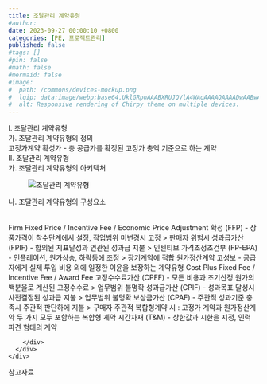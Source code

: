 ```yaml
---
title: 조달관리 계약유형
#author: 
date: 2023-09-27 00:00:10 +0800
categories: [PE, 프로젝트관리]
published: false
#tags: []
#pin: false
#math: false
#mermaid: false
#image:
#  path: /commons/devices-mockup.png
#  lqip: data:image/webp;base64,UklGRpoAAABXRUJQVlA4WAoAAAAQAAAADwAABwAAQUxQSDIAAAARL0AmbZurmr57yyIiqE8oiG0bejIYEQTgqiDA9vqnsUSI6H+oAERp2HZ65qP/VIAWAFZQOCBCAAAA8AEAnQEqEAAIAAVAfCWkAALp8sF8rgRgAP7o9FDvMCkMde9PK7euH5M1m6VWoDXf2FkP3BqV0ZYbO6NA/VFIAAAA
#  alt: Responsive rendering of Chirpy theme on multiple devices.
---
```


<div class="post-wrap">
  <div class="para">
    <div class="para-title">
      I. 조달관리 계약유형
    </div>
    <div class="para-cntnt">
      <div class="para">
        <div class="para-title">
          가. 조달관리 계약유형의 정의
        </div>
        <div class="para-cntnt">
            고정가계약 확성가 - 총 공급가를 확정된 고정가 총액 기준으로 하는 계약
        </div>
      </div>
    </div>
  </div>
  
  <div class="para">
    <div class="para-title">
      II. 조달관리 계약유형
    </div>
    <div class="para-cntnt">
      <div class="para">
        <div class="para-title">
          가. 조달관리 계약유형의 아키텍처
        </div>
        <div class="para-cntnt">
          <figure class="post-figure">
            <img src="/assets/img/posts/조달관리-계약유형.png" alt="조달관리 계약유형">
<!--            <figcaption>Source: Unveiling the Metaverse: Exploring Emerging Trends, Multifaceted Perspectives, and Future Challenges</figcaption>-->
          </figure>
        </div>
      </div>
      <div class="para">
        <div class="para-title">
          나. 조달관리 계약유형의 구성요소
        </div>
        <div class="para-cntnt">
          <table class="post-table">
          </table>
              Firm Fixed Price / Incentive Fee / Economic Price Adjustment
    확정 (FFP) - 상품가격이 착수단계에서 설정, 작업범위 미변경시 고정 &gt; 판매자 위험시
    성과급가산 (FPIF) - 합의된 지표달성과 연관된 성과급 지불 &gt; 인센티브
    가격조정조건부 (FP-EPA) - 인플레이션, 원가상승, 하락등에 조정 &gt; 장기계약에 적합
  원가정산계약 고성보 - 공급자에게 실제 투입 비용 외에 일정한 이윤을 보장하는 계약유형
    Cost Plus Fixed Fee / Incentive Fee / Award Fee
    고정수수료가산 (CPFF) - 모든 비용과 초기산정 원가의 백분율로 계산된 고정수수료 &gt; 업무범위 불명확
    성과급가산 (CPIF) - 성과목표 달성시 사전결정된 성과급 지불 &gt; 업무범위 불명확
    보상금가산 (CPAF) - 주관적 성과기준 충족시 주관적 판단하에 지불 &gt; 구매자 주관적
  복합형계약 시 : 고정가 계약과 원가정산계약 두 가지 모두 포함하는 복합형 계약
    시간자재 (T&amp;M) - 상한값과 시한을 지정, 인력 파견 형태의 계약

        </div>
      </div>
    </div>
  </div>

  <div class="refr-wrap">
    <div class="refr-title">
        참고자료
    </div>
    <ol class="refr-list">
    <!--    <li>(나현식, 최대선) <a target="_blank" href="https://scienceon.kisti.re.kr/commons/util/originalView.do?cn=JAKO202225948430499&oCn=JAKO202225948430499&dbt=JAKO&journal=NJOU00291864">메타버스 보안 위협 요소 및 대응 방안 검토</a></li>-->
    <!--    <li>(M. Uddin, S. Manickam, H. Ullah, M. Obaidat and A. Dandoush) <a target="_blank" href="https://ieeexplore.ieee.org/abstract/document/10138386">Unveiling the Metaverse: Exploring Emerging Trends, Multifaceted Perspectives, and Future Challenges</a></li>-->
    </ol>
  </div>
</div>

